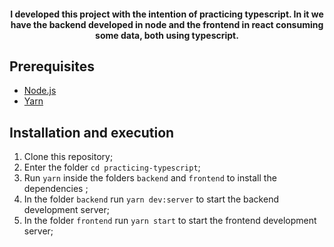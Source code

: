 <h4 align="center">I developed this project with the intention of practicing typescript. In it we have the backend developed in node and the frontend in react consuming some data, both using typescript.</h4>


## Prerequisites

- [Node.js](https://nodejs.org/en/)
- [Yarn](https://yarnpkg.com/pt-BR/docs/install)

## Installation and execution

1. Clone this repository;
2. Enter the folder `cd practicing-typescript`;
3. Run `yarn` inside the folders `backend` and `frontend` to install the dependencies ;
4. In the folder `backend` run `yarn dev:server` to start the backend development server;
5. In the folder `frontend` run `yarn start` to start the frontend development server;
